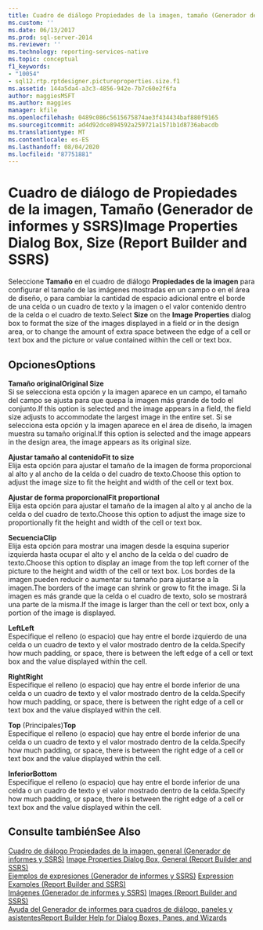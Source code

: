 ```yaml
---
title: Cuadro de diálogo Propiedades de la imagen, tamaño (Generador de informes y SSRS) | Microsoft Docs
ms.custom: ''
ms.date: 06/13/2017
ms.prod: sql-server-2014
ms.reviewer: ''
ms.technology: reporting-services-native
ms.topic: conceptual
f1_keywords:
- "10054"
- sql12.rtp.rptdesigner.pictureproperties.size.f1
ms.assetid: 144a5da4-a3c3-4856-942e-7b7c60e2f6fa
author: maggiesMSFT
ms.author: maggies
manager: kfile
ms.openlocfilehash: 0489c086c5615675874ae3f434434baf880f9165
ms.sourcegitcommit: ad4d92dce894592a259721a1571b1d8736abacdb
ms.translationtype: MT
ms.contentlocale: es-ES
ms.lasthandoff: 08/04/2020
ms.locfileid: "87751881"
---
```

# <a name="image-properties-dialog-box-size-report-builder-and-ssrs"></a><span data-ttu-id="9690f-102">Cuadro de diálogo de Propiedades de la imagen, Tamaño (Generador de informes y SSRS)</span><span class="sxs-lookup"><span data-stu-id="9690f-102">Image Properties Dialog Box, Size (Report Builder and SSRS)</span></span>
  <span data-ttu-id="9690f-103">Seleccione **Tamaño** en el cuadro de diálogo **Propiedades de la imagen** para configurar el tamaño de las imágenes mostradas en un campo o en el área de diseño, o para cambiar la cantidad de espacio adicional entre el borde de una celda o un cuadro de texto y la imagen o el valor contenido dentro de la celda o el cuadro de texto.</span><span class="sxs-lookup"><span data-stu-id="9690f-103">Select **Size** on the **Image Properties** dialog box to format the size of the images displayed in a field or in the design area, or to change the amount of extra space between the edge of a cell or text box and the picture or value contained within the cell or text box.</span></span>  
  
## <a name="options"></a><span data-ttu-id="9690f-104">Opciones</span><span class="sxs-lookup"><span data-stu-id="9690f-104">Options</span></span>  
 <span data-ttu-id="9690f-105">**Tamaño original**</span><span class="sxs-lookup"><span data-stu-id="9690f-105">**Original Size**</span></span>  
 <span data-ttu-id="9690f-106">Si se selecciona esta opción y la imagen aparece en un campo, el tamaño del campo se ajusta para que quepa la imagen más grande de todo el conjunto.</span><span class="sxs-lookup"><span data-stu-id="9690f-106">If this option is selected and the image appears in a field, the field size adjusts to accommodate the largest image in the entire set.</span></span> <span data-ttu-id="9690f-107">Si se selecciona esta opción y la imagen aparece en el área de diseño, la imagen muestra su tamaño original.</span><span class="sxs-lookup"><span data-stu-id="9690f-107">If this option is selected and the image appears in the design area, the image appears as its original size.</span></span>  
  
 <span data-ttu-id="9690f-108">**Ajustar tamaño al contenido**</span><span class="sxs-lookup"><span data-stu-id="9690f-108">**Fit to size**</span></span>  
 <span data-ttu-id="9690f-109">Elija esta opción para ajustar el tamaño de la imagen de forma proporcional al alto y al ancho de la celda o del cuadro de texto.</span><span class="sxs-lookup"><span data-stu-id="9690f-109">Choose this option to adjust the image size to fit the height and width of the cell or text box.</span></span>  
  
 <span data-ttu-id="9690f-110">**Ajustar de forma proporcional**</span><span class="sxs-lookup"><span data-stu-id="9690f-110">**Fit proportional**</span></span>  
 <span data-ttu-id="9690f-111">Elija esta opción para ajustar el tamaño de la imagen al alto y al ancho de la celda o del cuadro de texto.</span><span class="sxs-lookup"><span data-stu-id="9690f-111">Choose this option to adjust the image size to proportionally fit the height and width of the cell or text box.</span></span>  
  
 <span data-ttu-id="9690f-112">**Secuencia**</span><span class="sxs-lookup"><span data-stu-id="9690f-112">**Clip**</span></span>  
 <span data-ttu-id="9690f-113">Elija esta opción para mostrar una imagen desde la esquina superior izquierda hasta ocupar el alto y el ancho de la celda o del cuadro de texto.</span><span class="sxs-lookup"><span data-stu-id="9690f-113">Choose this option to display an image from the top left corner of the picture to the height and width of the cell or text box.</span></span> <span data-ttu-id="9690f-114">Los bordes de la imagen pueden reducir o aumentar su tamaño para ajustarse a la imagen.</span><span class="sxs-lookup"><span data-stu-id="9690f-114">The borders of the image can shrink or grow to fit the image.</span></span> <span data-ttu-id="9690f-115">Si la imagen es más grande que la celda o el cuadro de texto, solo se mostrará una parte de la misma.</span><span class="sxs-lookup"><span data-stu-id="9690f-115">If the image is larger than the cell or text box, only a portion of the image is displayed.</span></span>  
  
 <span data-ttu-id="9690f-116">**Left**</span><span class="sxs-lookup"><span data-stu-id="9690f-116">**Left**</span></span>  
 <span data-ttu-id="9690f-117">Especifique el relleno (o espacio) que hay entre el borde izquierdo de una celda o un cuadro de texto y el valor mostrado dentro de la celda.</span><span class="sxs-lookup"><span data-stu-id="9690f-117">Specify how much padding, or space, there is between the left edge of a cell or text box and the value displayed within the cell.</span></span>  
  
 <span data-ttu-id="9690f-118">**Right**</span><span class="sxs-lookup"><span data-stu-id="9690f-118">**Right**</span></span>  
 <span data-ttu-id="9690f-119">Especifique el relleno (o espacio) que hay entre el borde inferior de una celda o un cuadro de texto y el valor mostrado dentro de la celda.</span><span class="sxs-lookup"><span data-stu-id="9690f-119">Specify how much padding, or space, there is between the right edge of a cell or text box and the value displayed within the cell.</span></span>  
  
 <span data-ttu-id="9690f-120">**Top** (Principales)</span><span class="sxs-lookup"><span data-stu-id="9690f-120">**Top**</span></span>  
 <span data-ttu-id="9690f-121">Especifique el relleno (o espacio) que hay entre el borde inferior de una celda o un cuadro de texto y el valor mostrado dentro de la celda.</span><span class="sxs-lookup"><span data-stu-id="9690f-121">Specify how much padding, or space, there is between the right edge of a cell or text box and the value displayed within the cell.</span></span>  
  
 <span data-ttu-id="9690f-122">**Inferior**</span><span class="sxs-lookup"><span data-stu-id="9690f-122">**Bottom**</span></span>  
 <span data-ttu-id="9690f-123">Especifique el relleno (o espacio) que hay entre el borde inferior de una celda o un cuadro de texto y el valor mostrado dentro de la celda.</span><span class="sxs-lookup"><span data-stu-id="9690f-123">Specify how much padding, or space, there is between the right edge of a cell or text box and the value displayed within the cell.</span></span>  
  
## <a name="see-also"></a><span data-ttu-id="9690f-124">Consulte también</span><span class="sxs-lookup"><span data-stu-id="9690f-124">See Also</span></span>  
 <span data-ttu-id="9690f-125">[Cuadro de diálogo Propiedades de la imagen, general &#40;Generador de informes y SSRS&#41;](../../2014/reporting-services/image-properties-dialog-box-general-report-builder-and-ssrs.md) </span><span class="sxs-lookup"><span data-stu-id="9690f-125">[Image Properties Dialog Box, General &#40;Report Builder and SSRS&#41;](../../2014/reporting-services/image-properties-dialog-box-general-report-builder-and-ssrs.md) </span></span>  
 <span data-ttu-id="9690f-126">[Ejemplos de expresiones &#40;Generador de informes y SSRS&#41;](report-design/expression-examples-report-builder-and-ssrs.md) </span><span class="sxs-lookup"><span data-stu-id="9690f-126">[Expression Examples &#40;Report Builder and SSRS&#41;](report-design/expression-examples-report-builder-and-ssrs.md) </span></span>  
 <span data-ttu-id="9690f-127">[Imágenes &#40;Generador de informes y SSRS&#41;](report-design/images-report-builder-and-ssrs.md) </span><span class="sxs-lookup"><span data-stu-id="9690f-127">[Images &#40;Report Builder and SSRS&#41;](report-design/images-report-builder-and-ssrs.md) </span></span>  
 [<span data-ttu-id="9690f-128">Ayuda del Generador de informes para cuadros de diálogo, paneles y asistentes</span><span class="sxs-lookup"><span data-stu-id="9690f-128">Report Builder Help for Dialog Boxes, Panes, and Wizards</span></span>](../../2014/reporting-services/report-builder-help-for-dialog-boxes-panes-and-wizards.md)  
  
  
